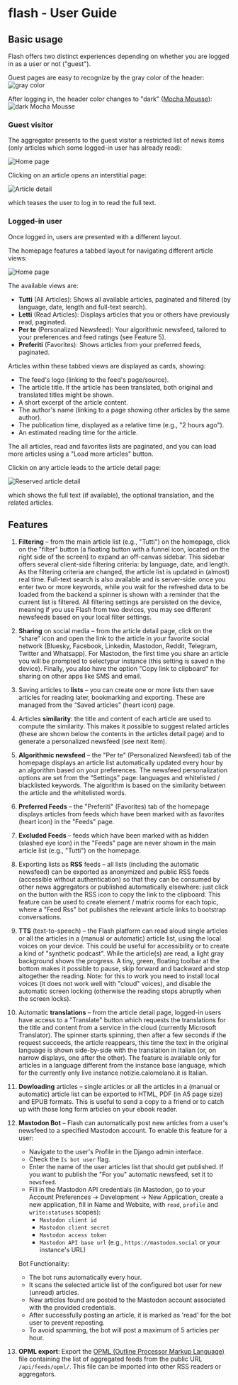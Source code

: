 flash - User Guide
==================

## Basic usage

Flash offers two distinct experiences depending on whether you are logged in as a user or not ("guest").

Guest pages are easy to recognize by the gray color of the header:
![gray color](gray.png)

After logging in, the header color changes to "dark" ([Mocha Mousse](https://www.pantone.com/eu/it/color-of-the-year/2025)):
![dark Mocha Mousse](dark_mocha_mousse.png)

### Guest visitor

The aggregator presents to the guest visitor a restricted list of news items (only articles which some logged-in user has already read):

![Home page](homepage.jpeg)

Clicking on an article opens an interstitial page:

![Article detail](article_detail.jpeg)

which teases the user to log in to read the full text.

### Logged-in user

Once logged in, users are presented with a different layout.

The homepage features a tabbed layout for navigating different article views:

![Home page](res_homepage.jpeg)

The available views are:

- **Tutti** (All Articles): Shows all available articles, paginated and filtered (by language, date, length and full-text search).
- **Letti** (Read Articles): Displays articles that you or others have previously read, paginated.
- **Per te** (Personalized Newsfeed): Your algorithmic newsfeed, tailored to your preferences and feed ratings (see Feature 5).
- **Preferiti** (Favorites): Shows articles from your preferred feeds, paginated.

Articles within these tabbed views are displayed as cards, showing:

- The feed's logo (linking to the feed's page/source).
- The article title. If the article has been translated, both original and translated titles might be shown.
- A short excerpt of the article content.
- The author's name (linking to a page showing other articles by the same author).
- The publication time, displayed as a relative time (e.g., "2 hours ago").
- An estimated reading time for the article.

The all articles, read and favorites lists are paginated, and you can load more articles using a "Load more articles" button. 

Clickin on any article leads to the article detail page:

![Reserved article detail](res_article_detail.jpeg)

which shows the full text (if available), the optional translation, and the related articles.

## Features

1. **Filtering** – from the main article list (e.g., "Tutti") on the homepage, click on the "filter" button (a floating button with a funnel icon, located on the right side of the screen) to expand an off-canvas sidebar. This sidebar offers several client-side filtering criteria: by language, date, and length. As the filtering criteria are changed, the article list is updated in (almost) real time. Full-text search is also available and is server-side: once you enter two or more keywords, while you wait for the refreshed data to be loaded from the backend a spinner is shown with a reminder that the current list is filtered. All filtering settings are persisted on the device, meaning if you use Flash from two devices, you may see different newsfeeds based on your local filter settings.

2. **Sharing** on social media – from the article detail page, click on the “share” icon and open the link to the article in your favorite social network (Bluesky, Facebook, Linkedin, Mastodon, Reddit, Telegram, Twitter and Whatsapp). For Mastodon, the first time you share an article you will be prompted to selectypur instance (this setting is saved n the device). Finally, you also have the option "Copy link to clipboard" for sharing on other apps like SMS and email.

3. Saving articles to **lists** – you can create one or more lists then save articles for reading later, bookmarking and exporting. These are managed from the “Saved articles” (heart icon) page.

4. Articles **similarity**: the title and content of each article are used to compute the similarity. This makes it possible to suggest related articles (these are shown below the contents in the articles detail page) and to generate a personalized newsfeed (see next item).

5. **Algorithmic newsfeed** – the "Per te" (Personalized Newsfeed) tab of the homepage displays an article list automatically updated every hour by an algorithm based on your preferences. The newsfeed personalization options are set from the “Settings” page: languages and whitelisted / blacklisted keywords. The algorithm is based on the similarity between the article and the whitelisted words.

6. **Preferred Feeds** – the "Preferiti" (Favorites) tab of the homepage displays articles from feeds which have been marked with as favorites (heart icon) in the "Feeds" page.

7. **Excluded Feeds** – feeds which have been marked with as hidden (slashed eye icon) in the "Feeds" page are never shown in the main article list (e.g., "Tutti") on the homepage.

8. Exporting lists as **RSS** feeds – all lists (including the automatic newsfeed) can be exported as anonymized and public RSS feeds (accessible without authentication) so that they can be consumed by other news aggregators or published automatically elsewhere: just click on the button with the RSS icon to copy the link to the clipboard. This feature can be used to create element / matrix rooms for each topic, where a "Feed Rss" bot publishes the relevant article links to bootstrap conversations.

9. **TTS** (text-to-speech) – the Flash platform can read aloud single articles or all the articles in a (manual or automatic) article list, using the local voices on your device. This could be useful for accessibility or to create a kind of "synthetic podcast". While the article(s) are read, a light gray background shows the progress. A tiny, green, floating toolbar at the bottom makes it possible to pause, skip forward and backward and stop altogether the reading. Note: for this to work you need to install local voices (it does not work well with "cloud" voices), and disable the automatic screen locking (otherwise the reading stops abruptly when the screen locks).

10. Automatic **translations** – from the article detail page, logged-in users have access to a "Translate" button which requests the translations for the title and content from a service in the cloud (currently Microsoft Translator). The spinner starts spinning, then after a few seconds if the request succeeds, the article reappears, this time the text in the original language is shown side-by-side with the translation in Italian (or, on narrow displays, one after the other). The feature is available only for articles in a language different from the instance base language, which for the currently only live instance notizie.calomelano.it is Italian.

10. **Dowloading** articles – single articles or all the articles in a (manual or automatic) article list can be exported to HTML, PDF (in A5 page size) and EPUB formats. This is useful to send a copy to a friend or to catch up with those long form articles on your ebook reader.

12. **Mastodon Bot** – Flash can automatically post new articles from a user's newsfeed to a specified Mastodon account. To enable this feature for a user:

    * Navigate to the user's Profile in the Django admin interface.
    * Check the `Is bot user` flag.
    * Enter the name of the user articles list that should get published. If you want to publish the "For you" automatic newsfeed, set it to `newsfeed`.
    * Fill in the Mastodon API credentials (in Mastodon, go to your Account Preferences -> Development -> New Application, create a new application, fill in Name and Website, with `read`, `profile` and `write:statuses` scopes):
      * `Mastodon client id`
      * `Mastodon client secret`
      * `Mastodon access token`
      * `Mastodon API base url` (e.g., `https://mastodon.social` or your instance's URL)

    Bot Functionality:

    * The bot runs automatically every hour.
    * It scans the selected article list of the configured bot user for new (unread) articles.
    * New articles found are posted to the Mastodon account associated with the provided credentials.
    * After successfully posting an article, it is marked as 'read' for the bot user to prevent reposting.
    * To avoid spamming, the bot will post a maximum of 5 articles per hour.

13. **OPML export**: Export the [OPML (Outline Processor Markup Language)](https://en.wikipedia.org/wiki/OPML) file containing the list of aggregated feeds from the public URL `/api/feeds/opml/`. This file can be imported into other RSS readers or aggregators.

